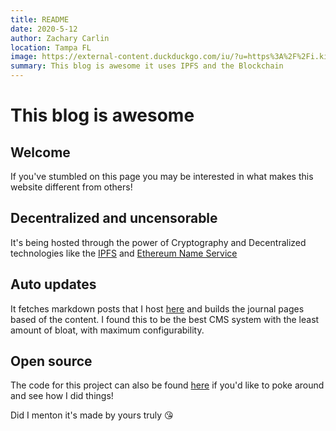 ```yaml
---
title: README
date: 2020-5-12
author: Zachary Carlin
location: Tampa FL
image: https://external-content.duckduckgo.com/iu/?u=https%3A%2F%2Fi.kinja-img.com%2Fgawker-media%2Fimage%2Fupload%2Fs--I4E1BkV5--%2Fc_scale%2Cfl_progressive%2Cq_80%2Cw_800%2F641522534013585731.jpg
summary: This blog is awesome it uses IPFS and the Blockchain
---
```


# This blog is awesome

## Welcome 
If you've stumbled on this page you may be interested in what makes this website different from others!

## Decentralized and uncensorable
It's being hosted through the power of Cryptography and Decentralized technologies like the [IPFS](https://ipfs.io/) and 
[Ethereum Name Service](https://ens.domains/)

## Auto updates
It fetches markdown posts that I host [here](https://github.com/About7Sharks/Markdown) and builds the journal pages based of the content. I found this to be the best CMS system with the least amount of bloat, with maximum configurability. 


## Open source
The code for this project can also be found [here](https://github.com/About7Sharks/reactportfolio) if you'd like to poke around and see how I did things!

Did I menton it's made by yours truly 😘
